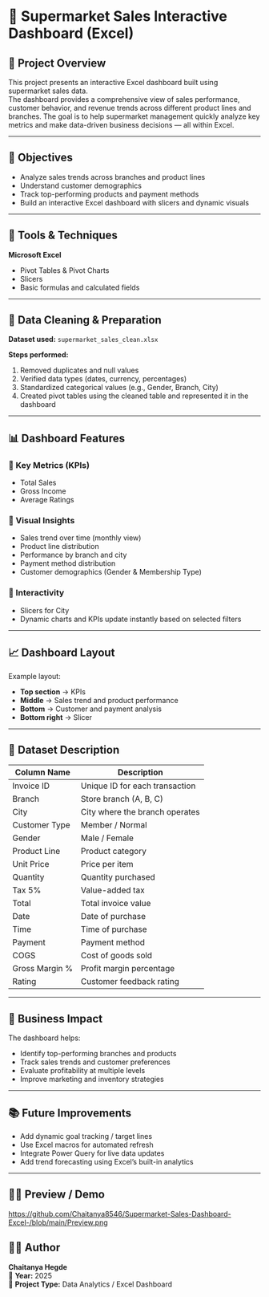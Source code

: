 # 🛒 Supermarket Sales Interactive Dashboard (Excel)

## 📘 Project Overview
This project presents an interactive Excel dashboard built using supermarket sales data.  
The dashboard provides a comprehensive view of sales performance, customer behavior, and revenue trends across different product lines and branches.
The goal is to help supermarket management quickly analyze key metrics and make data-driven business decisions — all within Excel.

---

## 🎯 Objectives
- Analyze sales trends across branches and product lines  
- Understand customer demographics  
- Track top-performing products and payment methods  
- Build an interactive Excel dashboard with slicers and dynamic visuals  

---

## 🧰 Tools & Techniques
**Microsoft Excel**
- Pivot Tables & Pivot Charts  
- Slicers  
- Basic formulas and calculated fields  

---

## 🧹 Data Cleaning & Preparation
**Dataset used:** `supermarket_sales_clean.xlsx`

**Steps performed:**
1. Removed duplicates and null values  
2. Verified data types (dates, currency, percentages)  
3. Standardized categorical values (e.g., Gender, Branch, City)  
4. Created pivot tables using the cleaned table and represented it in the dashboard  

---

## 📊 Dashboard Features

### 🔹 Key Metrics (KPIs)
- Total Sales  
- Gross Income  
- Average Ratings  

### 🔹 Visual Insights
- Sales trend over time (monthly view)  
- Product line distribution  
- Performance by branch and city  
- Payment method distribution  
- Customer demographics (Gender & Membership Type)  

### 🔹 Interactivity
- Slicers for City  
- Dynamic charts and KPIs update instantly based on selected filters  

---

## 📈 Dashboard Layout
Example layout:
- **Top section** → KPIs  
- **Middle** → Sales trend and product performance  
- **Bottom** → Customer and payment analysis  
- **Bottom right** → Slicer  

---

## 🧾 Dataset Description

| Column Name | Description |
|--------------|-------------|
| Invoice ID | Unique ID for each transaction |
| Branch | Store branch (A, B, C) |
| City | City where the branch operates |
| Customer Type | Member / Normal |
| Gender | Male / Female |
| Product Line | Product category |
| Unit Price | Price per item |
| Quantity | Quantity purchased |
| Tax 5% | Value-added tax |
| Total | Total invoice value |
| Date | Date of purchase |
| Time | Time of purchase |
| Payment | Payment method |
| COGS | Cost of goods sold |
| Gross Margin % | Profit margin percentage |
| Rating | Customer feedback rating |

---

## 🚀 Business Impact
The dashboard helps:
- Identify top-performing branches and products  
- Track sales trends and customer preferences  
- Evaluate profitability at multiple levels  
- Improve marketing and inventory strategies  

---

## 📚 Future Improvements
- Add dynamic goal tracking / target lines  
- Use Excel macros for automated refresh  
- Integrate Power Query for live data updates  
- Add trend forecasting using Excel’s built-in analytics  

---
## 👀🔎 Preview / Demo

https://github.com/Chaitanya8546/Supermarket-Sales-Dashboard-Excel-/blob/main/Preview.png


## 👨‍💻 Author
**Chaitanya Hegde**  
📅 **Year:** 2025  
📍 **Project Type:** Data Analytics / Excel Dashboard

